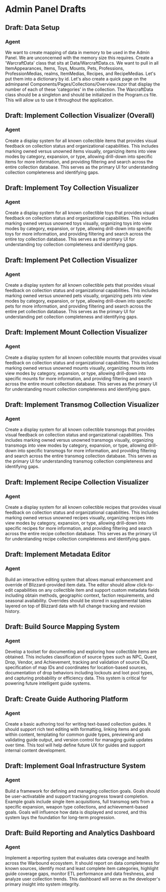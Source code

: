 # Admin Panel Drafts

## Draft: Data Setup
### Agent
We want to create mapping of data in memory to be used in the Admin Panel. We are unconcerned with the memory size this requires. Create a 'WarcraftData' class that sits at Data/WarcraftData.cs. We want to pull in all ItemAppearances, Items, Toys, Mounts, Pets, Professions, ProfessionMedias, realms, ItemMedias, Recipes, and RecipeMedias. Let's put them into a dictionary by id. Let's also create a quick page on the adminpanel Components/Pages/Collections/Overview.razor that display the number of each of these 'categories' in the collection. The WarcraftData class should be a singleton and should be initialized in the Program.cs file. This will allow us to use it throughout the application.

## Draft: Implement Collection Visualizer (Overall)
### Agent
Create a display system for all known collectible items that provides visual feedback on collection status and organizational capabilities. This includes marking owned versus unowned items visually, organizing items into view modes by category, expansion, or type, allowing drill-down into specific items for more information, and providing filtering and search across the entire collection database. This serves as the primary UI for understanding collection completeness and identifying gaps.

## Draft: Implement Toy Collection Visualizer
### Agent
Create a display system for all known collectible toys that provides visual feedback on collection status and organizational capabilities. This includes marking owned versus unowned toys visually, organizing toys into view modes by category, expansion, or type, allowing drill-down into specific toys for more information, and providing filtering and search across the entire toy collection database. This serves as the primary UI for understanding toy collection completeness and identifying gaps.

## Draft: Implement Pet Collection Visualizer
### Agent
Create a display system for all known collectible pets that provides visual feedback on collection status and organizational capabilities. This includes marking owned versus unowned pets visually, organizing pets into view modes by category, expansion, or type, allowing drill-down into specific pets for more information, and providing filtering and search across the entire pet collection database. This serves as the primary UI for understanding pet collection completeness and identifying gaps.

## Draft: Implement Mount Collection Visualizer
### Agent
Create a display system for all known collectible mounts that provides visual feedback on collection status and organizational capabilities. This includes marking owned versus unowned mounts visually, organizing mounts into view modes by category, expansion, or type, allowing drill-down into specific mounts for more information, and providing filtering and search across the entire mount collection database. This serves as the primary UI for understanding mount collection completeness and identifying gaps.

## Draft: Implement Transmog Collection Visualizer
### Agent
Create a display system for all known collectible transmogs that provides visual feedback on collection status and organizational capabilities. This includes marking owned versus unowned transmogs visually, organizing transmogs into view modes by category, expansion, or type, allowing drill-down into specific transmogs for more information, and providing filtering and search across the entire transmog collection database. This serves as the primary UI for understanding transmog collection completeness and identifying gaps.

## Draft: Implement Recipe Collection Visualizer
### Agent
Create a display system for all known collectible recipes that provides visual feedback on collection status and organizational capabilities. This includes marking owned versus unowned recipes visually, organizing recipes into view modes by category, expansion, or type, allowing drill-down into specific recipes for more information, and providing filtering and search across the entire recipe collection database. This serves as the primary UI for understanding recipe collection completeness and identifying gaps.

## Draft: Implement Metadata Editor
### Agent
Build an interactive editing system that allows manual enhancement and override of Blizzard-provided item data. The editor should allow click-to-edit capabilities on any collectible item and support custom metadata fields including obtain methods, geographic context, faction requirements, and seasonal availability. Overrides should be stored in supplemental tables layered on top of Blizzard data with full change tracking and revision history.

## Draft: Build Source Mapping System
### Agent
Develop a toolset for documenting and exploring how collectible items are obtained. This includes classification of source types such as NPC, Quest, Drop, Vendor, and Achievement, tracking and validation of source IDs, specification of map IDs and coordinates for location-based sources, documentation of drop behaviors including lockouts and loot pool types, and capturing probability or efficiency data. This system is critical for powering future intelligent guide systems.

## Draft: Create Guide Authoring Platform
### Agent
Create a basic authoring tool for writing text-based collection guides. It should support rich text editing with formatting, linking items and goals within content, templating for common guide types, previewing and validating guide output, and version control for managing guide updates over time. This tool will help define future UX for guides and support internal content development.

## Draft: Implement Goal Infrastructure System
### Agent
Build a framework for defining and managing collection goals. Goals should be user-activatable and support tracking progress toward completion. Example goals include single item acquisitions, full transmog sets from a specific expansion, weapon type collections, and achievement-based goals. Goals will influence how data is displayed and scored, and this system lays the foundation for long-term progression.

## Draft: Build Reporting and Analytics Dashboard
### Agent
Implement a reporting system that evaluates data coverage and health across the Warbound ecosystem. It should report on data completeness for known sources, identify most and least complete item categories, highlight guide coverage gaps, monitor ETL performance and data freshness, and analyze user collection trends. This dashboard will serve as the developer's primary insight into system integrity.